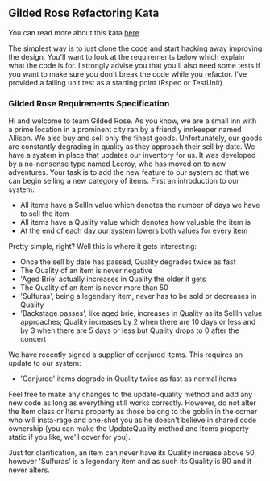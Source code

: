 ## Gilded Rose Refactoring Kata

You can read more about this kata [here](https://github.com/emilybache/GildedRose-Refactoring-Kata).

The simplest way is to just clone the code and start hacking away improving the design. You'll want to look at the requirements below which explain what the code is for. I strongly advise you that you'll also need some tests if you want to make sure you don't break the code while you refactor. I've provided a failing unit test as a starting point (Rspec or TestUnit).

### Gilded Rose Requirements Specification

Hi and welcome to team Gilded Rose. As you know, we are a small inn with a prime location in a prominent city ran by a friendly innkeeper named Allison. We also buy and sell only the finest goods. Unfortunately, our goods are constantly degrading in quality as they approach their sell by date. We have a system in place that updates our inventory for us. It was developed by a no-nonsense type named Leeroy, who has moved on to new adventures. Your task is to add the new feature to our system so that we can begin selling a new category of items. First an introduction to our system:

* All items have a SellIn value which denotes the number of days we have to sell the item
* All items have a Quality value which denotes how valuable the item is
* At the end of each day our system lowers both values for every item

Pretty simple, right? Well this is where it gets interesting:

* Once the sell by date has passed, Quality degrades twice as fast
* The Quality of an item is never negative
* 'Aged Brie' actually increases in Quality the older it gets
* The Quality of an item is never more than 50
* 'Sulfuras', being a legendary item, never has to be sold or decreases in Quality
* 'Backstage passes', like aged brie, increases in Quality as its SellIn value approaches; Quality increases by 2 when there are 10 days or less and by 3 when there are 5 days or less but Quality drops to 0 after the concert

We have recently signed a supplier of conjured items. This requires an update to our system:

* 'Conjured' items degrade in Quality twice as fast as normal items

Feel free to make any changes to the update-quality method and add any new code as long as everything still works correctly. However, do not alter the Item class or Items property as those belong to the goblin in the corner who will insta-rage and one-shot you as he doesn't believe in shared code ownership (you can make the UpdateQuality method and Items property static if you like, we'll cover for you).

Just for clarification, an item can never have its Quality increase above 50, however 'Sulfuras' is a legendary item and as such its Quality is 80 and it never alters.
